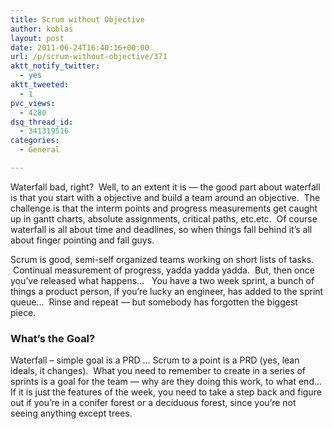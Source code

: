 ```yaml
---
title: Scrum without Objective
author: koblas
layout: post
date: 2011-06-24T16:40:16+00:00
url: /p/scrum-without-objective/371
aktt_notify_twitter:
  - yes
aktt_tweeted:
  - 1
pvc_views:
  - 4280
dsq_thread_id:
  - 341319516
categories:
  - General

---
```

Waterfall bad, right?  Well, to an extent it is &#8212; the good part about waterfall is that you start with a objective and build a team around an objective.  The challenge is that the interm points and progress measurements get caught up in gantt charts, absolute assignments, critical paths, etc.etc.  Of course waterfall is all about time and deadlines, so when things fall behind it&#8217;s all about finger pointing and fall guys.

Scrum is good, semi-self organized teams working on short lists of tasks.  Continual measurement of progress, yadda yadda yadda.  But, then once you&#8217;ve released what happens&#8230;   You have a two week sprint, a bunch of things a product person, if you&#8217;re lucky an engineer, has added to the sprint queue&#8230;  Rinse and repeat &#8212; but somebody has forgotten the biggest piece.

### What&#8217;s the Goal?

Waterfall &#8211; simple goal is a PRD &#8230; Scrum to a point is a PRD (yes, lean ideals, it changes).  What you need to remember to create in a series of sprints is a goal for the team &#8212; why are they doing this work, to what end&#8230; If it is just the features of the week, you need to take a step back and figure out if you&#8217;re in a conifer forest or a deciduous forest, since you&#8217;re not seeing anything except trees.
